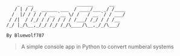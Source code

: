 ```console
    _   __                ______      __    
   / | / /_  ______ ___  / ____/___ _/ /____
  /  |/ / / / / __ `__ \/ /   / __ `/ / ___/
 / /|  / /_/ / / / / / / /___/ /_/ / / /__  
/_/ |_/\__,_/_/ /_/ /_/\____/\__,_/_/\___/  

By Bluewolf787
```


> A simple console app in Python to convert numberal systems